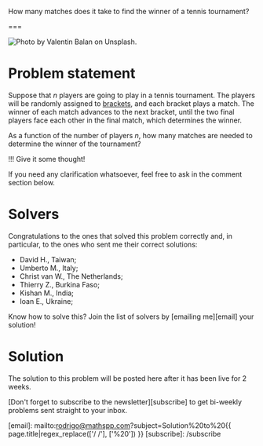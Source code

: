 How many matches does it take to find the winner of a tennis tournament?

===

![](thumbnail.png "Photo by Valentin Balan on Unsplash.")


# Problem statement

Suppose that $n$ players are going to play in a tennis tournament.
The players will be randomly assigned to [brackets](https://en.wikipedia.org/wiki/Bracket_(tournament)),
and each bracket plays a match.
The winner of each match advances to the next bracket,
until the two final players face each other in the final match,
which determines the winner.

As a function of the number of players $n$,
how many matches are needed to determine the winner of the tournament?

!!! Give it some thought!

If you need any clarification whatsoever, feel free to ask in the comment section below.


# Solvers

Congratulations to the ones that solved this problem correctly and, in particular, to the ones
who sent me their correct solutions:

 - David H., Taiwan;
 - Umberto M., Italy;
 - Christ van W., The Netherlands;
 - Thierry Z., Burkina Faso;
 - Kishan M., India;
 - Ioan E., Ukraine;

Know how to solve this?
Join the list of solvers by [emailing me][email] your solution!


# Solution

The solution to this problem will be posted here after it has been live for 2 weeks.


[Don't forget to subscribe to the newsletter][subscribe] to get bi-weekly
problems sent straight to your inbox.

[email]: mailto:rodrigo@mathspp.com?subject=Solution%20to%20{{ page.title|regex_replace(['/ /'], ['%20']) }}
[subscribe]: /subscribe
